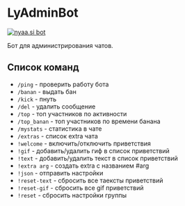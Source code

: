 # LyAdminBot


[![nyaa.si bot](https://img.shields.io/badge/LyAdmin-Bot-blue.svg)](https://t.me/LyAdminBot)

Бот для администрирования чатов.

## Список команд
- `/ping` - проверить работу бота
- `/banan` - выдать бан
- `/kick` - пнуть
- `/del` - удалить сообщение
- `/top` - топ участников по активности
- `/top_banan` - топ участников по времени банана
- `/mystats` - статистика в чате
- `/extras` - список extra чата
- `!welcome` - включить/отключить приветствия
- `!gif` - добавить/удалить гиф в список приветствий
- `!text` - добавить/удалить текст в список приветствий
- `!extra arg` - создать extra с названием #arg
- `!json` - отправить настройки
- `!reset-text` - сбросить все таексты приветствий
- `!reset-gif` - сбросить все gif приветствий
- `!reset` - сбросить настройки группы
